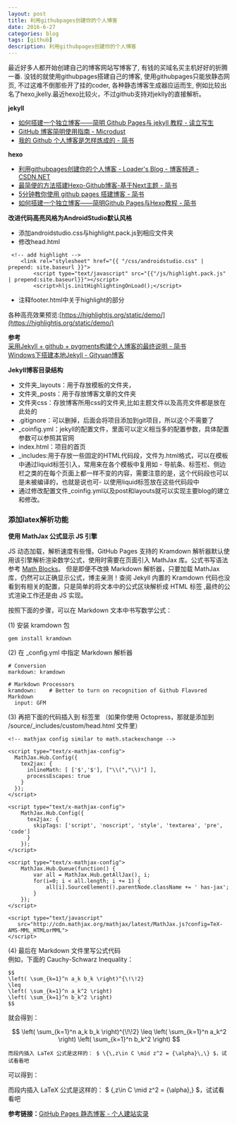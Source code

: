 ```yaml
---
layout: post
title: 利用githubpages创建你的个人博客
date: 2016-6-27
categories: blog
tags: [github]
description: 利用githubpages创建你的个人博客
---
```


最近好多人都开始创建自己的博客网站写博客了, 有钱的买域名买主机好好的折腾一番. 没钱的就使用githubpages搭建自己的博客, 使用githubpages只能放静态网页, 不过这难不倒那些开了挂的coder, 各种静态博客生成器应运而生, 例如比较出名了hexo,jkelly.最近hexo比较火，不过github支持对jeklly的直接解析。

**jekyll** 

- [如何搭建一个独立博客——简明 Github Pages与 jekyll 教程 - 读立写生](http://cnfeat.com/blog/2014/05/10/how-to-build-a-blog/)     
- [GitHub 博客简明使用指南 - Microdust](http://azeril.me/blog/Github-Pages-Blog.html)      
- [我的 Github 个人博客是怎样炼成的 - 简书](http://www.jianshu.com/p/4fd3cb0a11da)             


**hexo**   

- [利用githubpages创建你的个人博客 - Loader's Blog - 博客频道 - CSDN.NET](http://blog.csdn.net/qibin0506/article/details/51813428)          
- [最简便的方法搭建Hexo-Github博客-基于Next主题 - 简书](http://www.jianshu.com/p/5e9bd5e39ae6)        
- [5分钟教你使用 github pages 搭建博客 - 简书](http://www.jianshu.com/p/bb7f9dcf556b)           
- [如何搭建一个独立博客——简明Github Pages与Hexo教程 - 简书](http://www.jianshu.com/p/05289a4bc8b2)


**改进代码高亮风格为AndroidStudio默认风格**           

- 添加androidstudio.css与highlight.pack.js到相应文件夹      
- 修改head.html

```
 <!-- add highlight -->
    <link rel="stylesheet" href="{{ "/css/androidstudio.css" | prepend: site.baseurl }}">
        <script type="text/javascript" src="{{"/js/highlight.pack.js" | prepend:site.baseurl}}"></script>
        <script>hljs.initHighlightingOnLoad();</script>
```

- 注释footer.html中关于highlight的部分       

各种高亮效果预览:[https://highlightjs.org/static/demo/](https://highlightjs.org/static/demo/)           

**参考**          
[采用Jekyll + github + pygments构建个人博客的最终说明 - 简书](http://www.jianshu.com/p/609e1197754c)          
[Windows下搭建本地Jekyll - Gityuan博客](http://gityuan.com/2015/06/07/build-jekyll/)

**Jekyll博客目录结构**      

- 文件夹_layouts：用于存放模板的文件夹，
- 文件夹_posts：用于存放博客文章的文件夹
- 文件夹css：存放博客所用css的文件夹,比如主题文件以及高亮文件都是放在此处的
- .gitignore：可以删掉，后面会将项目添加到git项目，所以这个不需要了
- _coinfig.yml：jekyll的配置文件，里面可以定义相当多的配置参数，具体配置参数可以参照其官网
- index.html：项目的首页
- _includes:用于存放一些固定的HTML代码段，文件为.html格式，可以在模板中通过liquid标签引入，常用来在各个模板中复用如 - 导航条、标签栏、侧边栏之类的在每个页面上都一样不变的内容，需要注意的是，这个代码段也可以是未被编译的，也就是说也可- 以使用liquid标签放在这些代码段中
- 通过修改配置文件_coinfig.yml以及post和layouts就可以实现主要blog的建立和修改。



### 添加latex解析功能           

**使用 MathJax 公式显示 JS 引擎**

JS 动态加载，解析速度有些慢。GitHub Pages 支持的 Kramdown 解析器默认使用该引擎解析渲染数学公式，使用时需要在页面引入 MathJax 库。公式书写语法参考 [Math Blocks](http://kramdown.gettalong.org/syntax.html#math-blocks)。
但是即便不改换 Markdown 解析器，只要加载 MathJax 库，仍然可以正确显示公式，博主亲测！查阅 Jekyll 内置的 Kramdown 代码也没看到有相关的配置，只是简单的将文本中的公式区块解析成 HTML 标签 ,最终的公式渲染工作还是由 JS 实现。

按照下面的步骤，可以在 Markdown 文本中书写数学公式：



(1) 安装 kramdown 包

```
gem install kramdown
```

(2) 在 _config.yml 中指定 Markdown 解析器

```
# Conversion
markdown: kramdown

# Markdown Processors
kramdown:    # Better to turn on recognition of Github Flavored Markdown
  input: GFM
```

(3) 再把下面的代码插入到 <head> 标签里
（如果你使用 Octopress，那就是添加到 /source/_includes/custom/head.html 文件里）

```
<!-- mathjax config similar to math.stackexchange -->

<script type="text/x-mathjax-config">
  MathJax.Hub.Config({
    tex2jax: {
      inlineMath: [ ['$','$'], ["\\(","\\)"] ],
      processEscapes: true
    }
  });
</script>

<script type="text/x-mathjax-config">
    MathJax.Hub.Config({
      tex2jax: {
        skipTags: ['script', 'noscript', 'style', 'textarea', 'pre', 'code']
      }
    });
</script>

<script type="text/x-mathjax-config">
    MathJax.Hub.Queue(function() {
        var all = MathJax.Hub.getAllJax(), i;
        for(i=0; i < all.length; i += 1) {
            all[i].SourceElement().parentNode.className += ' has-jax';
        }
    });
</script>

<script type="text/javascript"
   src="http://cdn.mathjax.org/mathjax/latest/MathJax.js?config=TeX-AMS-MML_HTMLorMML">
</script>
```

(4) 最后在 Markdown 文件里写公式代码         
例如，下面的 Cauchy-Schwarz Inequality：

```
$$
\left( \sum_{k=1}^n a_k b_k \right)^{\!\!2} 
\leq 
\left( \sum_{k=1}^n a_k^2 \right) 
\left( \sum_{k=1}^n b_k^2 \right)
$$
```

就会得到：

$$
\left( \sum_{k=1}^n a_k b_k \right)^{\!\!2} 
\leq 
\left( \sum_{k=1}^n a_k^2 \right) 
\left( \sum_{k=1}^n b_k^2 \right)
$$

```
而段内插入 LaTeX 公式是这样的： $ \{\,z\in C \mid z^2 = {\alpha}\,\} $，试试看看吧
```

可以得到：

而段内插入 LaTeX 公式是这样的： $ \{\,z\in C \mid z^2 = {\alpha}\,\} $，试试看看吧


**参考链接：**[GitHub Pages 静态博客 - 个人建站实录](http://alfred-sun.github.io/blog/2014/12/05/github-pages/)